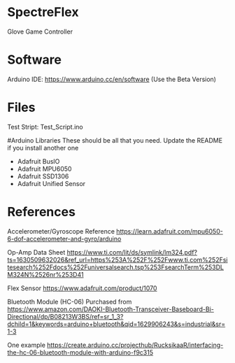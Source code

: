 # SpectreFlex
Glove Game Controller

# Software
Arduino IDE: https://www.arduino.cc/en/software (Use the Beta Version)

# Files
Test Stript: Test_Script.ino

#Arduino Libraries
These should be all that you need. Update the README if you install another one
 - Adafruit BusIO
 - Adafruit MPU6050
 - Adafruit SSD1306
 - Adafruit Unified Sensor


# References
Accelerometer/Gyroscope Reference
https://learn.adafruit.com/mpu6050-6-dof-accelerometer-and-gyro/arduino

Op-Amp Data Sheet
https://www.ti.com/lit/ds/symlink/lm324.pdf?ts=1630509632026&ref_url=https%253A%252F%252Fwww.ti.com%252Fsitesearch%252Fdocs%252Funiversalsearch.tsp%253FsearchTerm%253DLM324N%2526nr%253D41

Flex Sensor
https://www.adafruit.com/product/1070

Bluetooth Module (HC-06)
Purchased from https://www.amazon.com/DAOKI-Bluetooth-Transceiver-Baseboard-Bi-Directional/dp/B08213W3BS/ref=sr_1_3?dchild=1&keywords=arduino+bluetooth&qid=1629906243&s=industrial&sr=1-3

  One example https://create.arduino.cc/projecthub/RucksikaaR/interfacing-the-hc-06-bluetooth-module-with-arduino-f9c315


